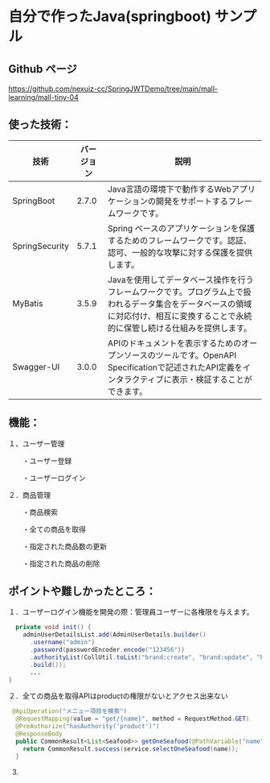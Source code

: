 

# 自分で作ったJava(springboot)  サンプル

## Github ページ

https://github.com/nexuiz-cc/SpringJWTDemo/tree/main/mall-learning/mall-tiny-04



## 使った技術：

| 技術           | バージョン | 説明                                                         |
| -------------- | ---------- | ------------------------------------------------------------ |
| SpringBoot     | 2.7.0      | Java言語の環境下で動作するWebアプリケーションの開発をサポートするフレームワークです。 |
| SpringSecurity | 5.7.1      | Spring ベースのアプリケーションを保護するためのフレームワークです。認証、認可、一般的な攻撃に対する保護を提供します。 |
| MyBatis        | 3.5.9      | Javaを使用してデータベース操作を行うフレームワークです。プログラム上で扱われるデータ集合をデータベースの領域に対応付け、相互に変換することで永続的に保管し続ける仕組みを提供します。 |
| Swagger-UI     | 3.0.0      | APIのドキュメントを表示するためのオープンソースのツールです。OpenAPI Specificationで記述されたAPI定義をインタラクティブに表示・検証することができます。 |



## 機能：

１、ユーザー管理

　　・ユーザー登録

　　・ユーザーログイン

２．商品管理

　　・商品検索

　　・全ての商品を取得

　　・指定された商品数の更新

　　・指定された商品の削除



## ポイントや難しかったところ：

１．ユーザーログイン機能を開発の際：管理員ユーザーに各権限を与えます。

```Java
  private void init() {
    adminUserDetailsList.add(AdminUserDetails.builder()
      .username("admin")
      .password(passwordEncoder.encode("123456"))
      .authorityList(CollUtil.toList("brand:create", "brand:update", "brand:delete", "brand:list", "brand:listAll","product"))
      .build());
      ...
}     
```

２．全ての商品を取得APIはproductの権限がないとアクセス出来ない

```Java
 @ApiOperation("メニュー項目を検索")
  @RequestMapping(value = "get/{name}", method = RequestMethod.GET)
  @PreAuthorize("hasAuthority('product')")
  @ResponseBody
  public CommonResult<List<Seafood>> getOneSeafood(@PathVariable("name") String name) {
    return CommonResult.success(service.selectOneSeafood(name));
  }
```

3.
